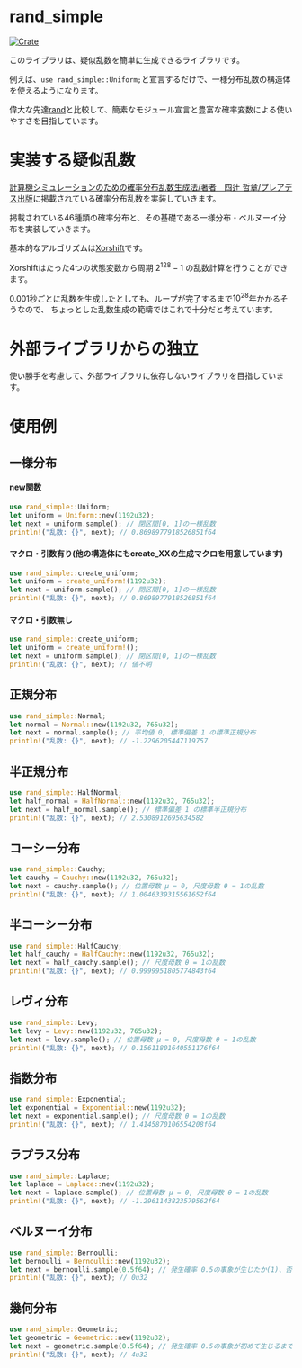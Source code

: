 # rand_simple
[![Crate](https://img.shields.io/crates/v/rand_simple.svg)](https://crates.io/crates/rand_simple)

このライブラリは、疑似乱数を簡単に生成できるライブラリです。

例えば、```use rand_simple::Uniform;```と宣言するだけで、一様分布乱数の構造体を使えるようになります。

偉大な先達[rand](https://crates.io/crates/rand)と比較して、簡素なモジュール宣言と豊富な確率変数による使いやすさを目指しています。

# 実装する疑似乱数
[計算機シミュレーションのための確率分布乱数生成法/著者　四辻 哲章/プレアデス出版](http://www.pleiades-publishing.co.jp/pdf/pdf03.html)に掲載されている確率分布乱数を実装していきます。

掲載されている46種類の確率分布と、その基礎である一様分布・ベルヌーイ分布を実装していきます。

基本的なアルゴリズムは[Xorshift](https://ja.wikipedia.org/wiki/Xorshift)です。

Xorshiftはたった4つの状態変数から周期 $2^{128} - 1$ の乱数計算を行うことができます。

0.001秒ごとに乱数を生成したとしても、ループが完了するまで$10^{28}$年かかるそうなので、
ちょっとした乱数生成の範疇ではこれで十分だと考えています。

# 外部ライブラリからの独立
使い勝手を考慮して、外部ライブラリに依存しないライブラリを目指しています。

# 使用例
## 一様分布
#### new関数
```rust
use rand_simple::Uniform;
let uniform = Uniform::new(1192u32);
let next = uniform.sample(); // 閉区間[0, 1]の一様乱数
println!("乱数: {}", next); // 0.8698977918526851f64
```
#### マクロ・引数有り(他の構造体にもcreate_XXの生成マクロを用意しています)
```rust
use rand_simple::create_uniform;
let uniform = create_uniform!(1192u32);
let next = uniform.sample(); // 閉区間[0, 1]の一様乱数
println!("乱数: {}", next); // 0.8698977918526851f64
```
#### マクロ・引数無し
```rust
use rand_simple::create_uniform;
let uniform = create_uniform!();
let next = uniform.sample(); // 閉区間[0, 1]の一様乱数
println!("乱数: {}", next); // 値不明
```
## 正規分布
```rust
use rand_simple::Normal;
let normal = Normal::new(1192u32, 765u32);
let next = normal.sample(); // 平均値 0, 標準偏差 1 の標準正規分布
println!("乱数: {}", next); // -1.2296205447119757
```
## 半正規分布
```rust
use rand_simple::HalfNormal;
let half_normal = HalfNormal::new(1192u32, 765u32);
let next = half_normal.sample(); // 標準偏差 1 の標準半正規分布
println!("乱数: {}", next); // 2.5308912695634582
```
## コーシー分布
```rust
use rand_simple::Cauchy;
let cauchy = Cauchy::new(1192u32, 765u32);
let next = cauchy.sample(); // 位置母数 μ = 0, 尺度母数 θ = 1の乱数
println!("乱数: {}", next); // 1.0046339315561652f64
```
## 半コーシー分布
```rust
use rand_simple::HalfCauchy;
let half_cauchy = HalfCauchy::new(1192u32, 765u32);
let next = half_cauchy.sample(); // 尺度母数 θ = 1の乱数
println!("乱数: {}", next); // 0.9999951805774843f64
```
## レヴィ分布
```rust
use rand_simple::Levy;
let levy = Levy::new(1192u32, 765u32);
let next = levy.sample(); // 位置母数 μ = 0, 尺度母数 θ = 1の乱数
println!("乱数: {}", next); // 0.15611801640551176f64
```
## 指数分布
```rust
use rand_simple::Exponential;
let exponential = Exponential::new(1192u32);
let next = exponential.sample(); // 尺度母数 θ = 1の乱数
println!("乱数: {}", next); // 1.4145870106554208f64
```
## ラプラス分布
```rust
use rand_simple::Laplace;
let laplace = Laplace::new(1192u32);
let next = laplace.sample(); // 位置母数 μ = 0, 尺度母数 θ = 1の乱数
println!("乱数: {}", next); // -1.2961143823579562f64
```
## ベルヌーイ分布
```rust
use rand_simple::Bernoulli;
let bernoulli = Bernoulli::new(1192u32);
let next = bernoulli.sample(0.5f64); // 発生確率 0.5の事象が生じたか(1)、否か(0)
println!("乱数: {}", next); // 0u32
```
## 幾何分布
```rust
use rand_simple::Geometric;
let geometric = Geometric::new(1192u32);
let next = geometric.sample(0.5f64); // 発生確率 0.5の事象が初めて生じるまでの試行回数
println!("乱数: {}", next); // 4u32
```